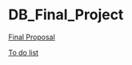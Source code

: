 # DB_Final_Project
[Final Proposal](https://hackmd.io/BxV5HszYSq6jKSD4DnsiUw?view)

[To do list](https://hackmd.io/K0oVZWGkQ2mT86KMet2-pQ?view)
